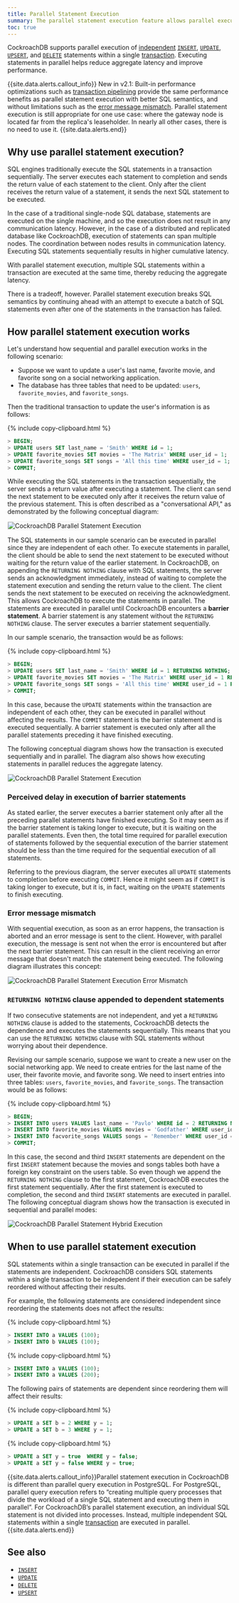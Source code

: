 ```yaml
---
title: Parallel Statement Execution
summary: The parallel statement execution feature allows parallel execution of multiple independent SQL statements within a transaction.
toc: true
---
```


CockroachDB supports parallel execution of [independent](parallel-statement-execution.html#when-to-use-parallel-statement-execution) [`INSERT`](insert.html), [`UPDATE`](update.html), [`UPSERT`](upsert.html), and [`DELETE`](delete.html) statements within a single [transaction](transactions.html). Executing statements in parallel helps reduce aggregate latency and improve performance. 

{{site.data.alerts.callout_info}}
<span class="version-tag">New in v2.1:</span> Built-in performance optimizations such as [transaction pipelining](architecture/transaction-layer.html#txn-pipelining) provide the same performance benefits as parallel statement execution with better SQL semantics, and without limitations such as the [error message mismatch](#error-message-mismatch).  Parallel statement execution is still appropriate for one use case: where the gateway node is located far from the replica's leaseholder.  In nearly all other cases, there is no need to use it.
{{site.data.alerts.end}}

## Why use parallel statement execution?

SQL engines traditionally execute the SQL statements in a transaction sequentially. The server executes each statement to completion and sends the return value of each statement to the client. Only after the client receives the return value of a statement, it sends the next SQL statement to be executed. 

In the case of a traditional single-node SQL database, statements are executed on the single machine, and so the execution does not result in any communication latency. However, in the case of a distributed and replicated database like CockroachDB, execution of statements can span multiple nodes. The coordination between nodes results in communication latency. Executing SQL statements sequentially results in higher cumulative latency.

With parallel statement execution, multiple SQL statements within a transaction are executed at the same time, thereby reducing the aggregate latency.

There is a tradeoff, however.  Parallel statement execution breaks SQL semantics by continuing ahead with an attempt to execute a batch of SQL statements even after one of the statements in the transaction has failed.

## How parallel statement execution works

Let's understand how sequential and parallel execution works in the following scenario:


- Suppose we want to update a user's last name, favorite movie, and favorite song on a social networking application.
- The database has three tables that need to be updated: `users`, `favorite_movies`, and `favorite_songs`.

Then the traditional transaction to update the user's information is as follows:

{% include copy-clipboard.html %}
~~~ sql
> BEGIN;
> UPDATE users SET last_name = 'Smith' WHERE id = 1;
> UPDATE favorite_movies SET movies = 'The Matrix' WHERE user_id = 1;
> UPDATE favorite_songs SET songs = 'All this time' WHERE user_id = 1;
> COMMIT;
~~~

While executing the SQL statements in the transaction sequentially, the server sends a return value after executing a statement. The client can send the next statement to be executed only after it receives the return value of the previous statement. This is often described as a "conversational API," as demonstrated by the following conceptual diagram:

<img src="{{ 'images/v2.1/Sequential_Statement_Execution.png' | relative_url }}" alt="CockroachDB Parallel Statement Execution" style="border:1px solid #eee;max-width:100%" />

The SQL statements in our sample scenario can be executed in parallel since they are independent of each other. To execute statements in parallel, the client should be able to send the next statement to be executed without waiting for the return value of the earlier statement. In CockroachDB, on appending the `RETURNING NOTHING` clause with SQL statements,  the server sends an acknowledgment immediately, instead of waiting to complete the statement execution and sending the return value to the client. The client sends the next statement to be executed on receiving the acknowledgment. This allows CockroachDB to execute the statements in parallel. The statements are executed in parallel until CockroachDB encounters a **barrier statement**. A barrier statement is any statement without the `RETURNING NOTHING` clause. The server executes a barrier statement sequentially.

In our sample scenario, the transaction would be as follows:

{% include copy-clipboard.html %}
~~~ sql
> BEGIN;
> UPDATE users SET last_name = 'Smith' WHERE id = 1 RETURNING NOTHING;
> UPDATE favorite_movies SET movies = 'The Matrix' WHERE user_id = 1 RETURNING NOTHING;
> UPDATE favorite_songs SET songs = 'All this time' WHERE user_id = 1 RETURNING NOTHING;
> COMMIT;
~~~

In this case, because the `UPDATE` statements within the transaction are independent of each other, they can be executed in parallel without affecting the results. The `COMMIT` statement is the barrier statement and is executed sequentially. A barrier statement is executed only after all the parallel statements preceding it have finished executing.

The following conceptual diagram shows how the transaction is executed sequentially and in parallel. The diagram also shows how executing statements in parallel reduces the aggregate latency.

<img src="{{ 'images/v2.1/Parallel_Statement_Normal_Execution.png' | relative_url }}" alt="CockroachDB Parallel Statement Execution" style="border:1px solid #eee;max-width:100%" />

### Perceived delay in execution of barrier statements 

As stated earlier, the server executes a barrier statement only after all the preceding parallel statements have finished executing. So it may seem as if the barrier statement is taking longer to execute, but it is waiting on the parallel statements. Even then, the total time required for parallel execution of statements followed by the sequential execution of the barrier statement should be less than the time required for the sequential execution of all statements. 

Referring to the previous diagram, the server executes all `UPDATE` statements to completion before executing `COMMIT`. Hence it might seem as if `COMMIT` is taking longer to execute, but it is, in fact, waiting on the `UPDATE` statements to finish executing.

### Error message mismatch

With sequential execution, as soon as an error happens, the transaction is aborted and an error message is sent to the client. However, with parallel execution, the message is sent not when the error is encountered but after the next barrier statement. This can result in the client receiving an error message that doesn't match the statement being executed. The following diagram illustrates this concept:

<img src="{{ 'images/v2.1/Parallel_Statement_Execution_Error_Mismatch.png' | relative_url }}" alt="CockroachDB Parallel Statement Execution Error Mismatch" style="border:1px solid #eee;max-width:100%" />

### `RETURNING NOTHING` clause appended to dependent statements

If two consecutive statements are not independent, and yet a `RETURNING NOTHING` clause is added to the statements, CockroachDB detects the dependence and executes the statements sequentially. This means that you can use the `RETURNING NOTHING` clause with SQL statements without worrying about their dependence.

Revising our sample scenario, suppose we want to create a new user on the social networking app. We need to create entries for the last name of the user, their favorite movie, and favorite song. We need to insert entries into three tables: `users`, `favorite_movies`, and `favorite_songs`. The transaction would be as follows:

{% include copy-clipboard.html %}
~~~ sql
> BEGIN;
> INSERT INTO users VALUES last_name = 'Pavlo' WHERE id = 2 RETURNING NOTHING;
> INSERT INTO favorite_movies VALUES movies = 'Godfather' WHERE user_id = 2 RETURNING NOTHING;
> INSERT INTO facvorite_songs VALUES songs = 'Remember' WHERE user_id = 2 RETURNING NOTHING;
> COMMIT;
~~~

In this case, the second and third `INSERT` statements are dependent on the first `INSERT` statement because the movies and songs tables both have a foreign key constraint on the users table. So even though we append the `RETURNING NOTHING` clause to the first statement, CockroachDB executes the first statement sequentially. After the first statement is executed to completion, the second and third `INSERT` statements are executed in parallel. The following conceptual diagram shows how the transaction is executed in sequential and parallel modes:

<img src="{{ 'images/v2.1/Parallel_Statement_Hybrid_Execution.png' | relative_url }}" alt="CockroachDB Parallel Statement Hybrid Execution" style="border:1px solid #eee;max-width:100%" />

## When to use parallel statement execution

SQL statements within a single transaction can be executed in parallel if the statements are independent. CockroachDB considers SQL statements within a single transaction to be independent if their execution can be safely reordered without affecting their results. 

For example, the following statements are considered independent since reordering the statements does not affect the results:

{% include copy-clipboard.html %}
~~~ sql
> INSERT INTO a VALUES (100);
> INSERT INTO b VALUES (100);
~~~

{% include copy-clipboard.html %}
~~~ sql
> INSERT INTO a VALUES (100);
> INSERT INTO a VALUES (200);
~~~

The following pairs of statements are dependent since reordering them will affect their results:

{% include copy-clipboard.html %}
~~~ sql
> UPDATE a SET b = 2 WHERE y = 1;
> UPDATE a SET b = 3 WHERE y = 1;
~~~

{% include copy-clipboard.html %}
~~~ sql
> UPDATE a SET y = true  WHERE y = false;
> UPDATE a SET y = false WHERE y = true;
~~~


{{site.data.alerts.callout_info}}Parallel statement execution in CockroachDB is different than parallel query execution in PostgreSQL. For PostgreSQL, parallel query execution refers to “creating multiple query processes that divide the workload of a single SQL statement and executing them in parallel”. For CockroachDB’s parallel statement execution, an individual SQL statement is not divided into processes. Instead, multiple independent SQL statements within a single <a href='transactions.html'>transaction</a> are executed in parallel.{{site.data.alerts.end}}

## See also

- [`INSERT`](insert.html)
- [`UPDATE`](update.html)
- [`DELETE`](delete.html)
- [`UPSERT`](upsert.html)
